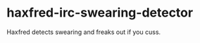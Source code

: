haxfred-irc-swearing-detector
=============================

Haxfred detects swearing and freaks out if you cuss.
